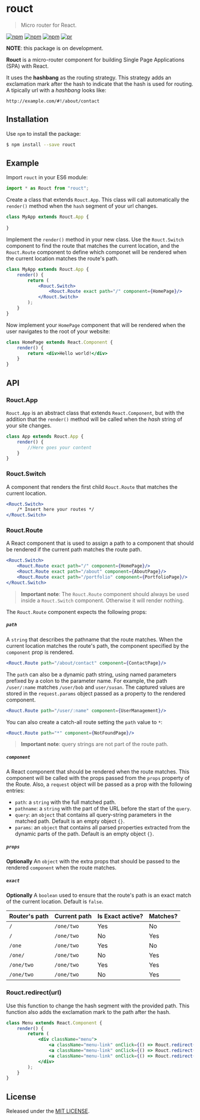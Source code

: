 # rouct

> Micro router for React.

[![npm](https://img.shields.io/npm/v/rouct.svg?style=flat-square)](https://www.npmjs.com/package/rouct)
[![npm](https://img.shields.io/npm/dt/rouct.svg?style=flat-square)](https://www.npmjs.com/package/rouct)
[![npm](https://img.shields.io/npm/l/rouct.svg?style=flat-square)](https://github.com/jmjuanes/rouct)
[![pr](https://img.shields.io/badge/PRs-welcome-brightgreen.svg?style=flat-square)]()

**NOTE**: this package is on development.  

**Rouct** is a micro-router component for building Single Page Applications (SPA) with React. 

It uses the **hashbang** as the routing strategy. This strategy adds an exclamation mark after the hash to indicate that the hash is used for routing. A tipically url with a *hashbang* looks like: 

```
http://example.com/#!/about/contact
```
 

## Installation 

Use `npm` to install the package:

```bash
$ npm install --save rouct
```

## Example 

Import `rouct` in your ES6 module:

```javascript
import * as Rouct from "rouct";
```

Create a class that extends `Rouct.App`. This class will call automatically the `render()` method when the `hash` segment of your url changes.

```jsx
class MyApp extends Rouct.App {
    
}
```

Implement the `render()` method in your new class. Use the `Rouct.Switch` component to find the route that matches the current location, and the `Rouct.Route` component to define which componet will be rendered when the current location matches the route's path. 

```jsx
class MyApp extends Rouct.App {
    render() {
        return (
            <Rouct.Switch>
                <Rouct.Route exact path="/" component={HomePage}/>
            </Rouct.Switch>
        );
    }
}
``` 

Now implement your `HomePage` component that will be rendered when the user navigates to the root of your website:

```jsx
class HomePage extends React.Component {
    render() {
        return <div>Hello world!</div>
    }
}
```


## API 

### Rouct.App

`Rouct.App` is an abstract class that extends `React.Component`, but with the addition that the `render()` method will be called when the *hash* string of your site changes.

```jsx
class App extends Rouct.App {
    render() {
        //Here goes your content
    }
}
```

### Rouct.Switch

A component that renders the first child `Rouct.Route` that matches the current location. 

```jsx
<Rouct.Switch>
    /* Insert here your routes */
</Rouct.Switch>
```

### Rouct.Route

A React component that is used to assign a path to a component that should be rendered if the current path matches the route path.

```jsx
<Rouct.Switch>
    <Rouct.Route exact path="/" component={HomePage}/>
    <Rouct.Route exact path="/about" component={AboutPage}/>
    <Rouct.Route exact path="/portfolio" component={PortfolioPage}/>
</Rouct.Switch>
```

> **Important note**: The `Rouct.Route` component should always be used inside a `Rouct.Switch` component. Otherwise it will render nothing.

The `Rouct.Route` component expects the following props:

##### `path`

A `string` that describes the pathname that the route matches. When the current location matches the route's path, the component specified by the `component` prop is rendered.

```jsx
<Rouct.Route path="/about/contact" component={ContactPage}/>
```

The `path` can also be a dynamic path string, using named parameters prefixed by a colon to the parameter name. For example, the path `/user/:name` matches `/user/bob` and `user/susan`. The captured values are stored in the `request.params` object passed as a property to the rendered component.

```jsx
<Rouct.Route path="/user/:name" component={UserManagement}/>
```

You can also create a catch-all route setting the `path` value to `*`:

```jsx
<Rouct.Route path="*" component={NotFoundPage}/>
``` 

> **Important note**: query strings are not part of the route path.
 

##### `component`

A React component that should be rendered when the route matches. This component will be called with the props passed from the `props` property of the Route. Also, a `request` object will be passed as a prop with the following entries: 

- `path`: a `string` with the full matched path.
- `pathname`: a `string` with the part of the URL before the start of the `query`.
- `query`: an `object` that contains all query-string parameters in the matched path. Default is an empty object `{}`.
- `params`: an `object` that contains all parsed properties extracted from the dynamic parts of the path. Default is an empty object `{}`.

##### `props`

**Optionally** An `object` with the extra props that should be passed to the rendered `component` when the route matches.

##### `exact`

**Optionally** A `boolean` used to ensure that the route's path is an exact match of the current location. Default is `false`.

| Router's path | Current path | Is Exact active? | Matches? |
|---------------|--------------|------------------|----------|
| `/`           | `/one/two`   | Yes              | No       |
| `/`           | `/one/two`   | No               | Yes      | 
| `/one`        | `/one/two`   | Yes              | No       |
| `/one/`       | `/one/two`   | No               | Yes      |
| `/one/two`    | `/one/two`   | Yes              | Yes      |
| `/one/two`    | `/one/two`   | No               | Yes      |


### Rouct.redirect(url)

Use this function to change the hash segment with the provided path. This function also adds the exclamation mark to the path after the hash.  

```jsx
class Menu extends React.Component {
    render() {
        return (
            <div className="menu">
                <a className="menu-link" onClick={() => Rouct.redirect("/");}>Home</a>
                <a className="menu-link" onClick={() => Rouct.redirect("/about");}>About</a>
                <a className="menu-link" onClick={() => Rouct.redirect("/portfolio");}>Portfolio</a>
            </div>
        );
    }
}
```


## License

Released under the [MIT LICENSE](./LICENSE).

